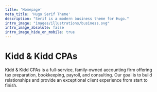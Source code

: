 ```yaml
---
title: 'Homepage'
meta_title: 'Hugo Serif Theme'
description: "Serif is a modern business theme for Hugo."
intro_image: "images/illustrations/business.svg"
intro_image_absolute: false
intro_image_hide_on_mobile: true
---
```


# Kidd & Kidd CPAs

Kidd & Kidd CPAs is a full-service, family-owned accounting firm offering tax preparation, bookkeeping, payroll, and consulting. Our goal is to build relationships and provide an exceptional client experience from start to finish.
